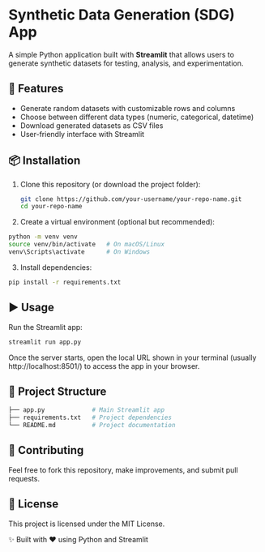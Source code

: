 # Synthetic Data Generation (SDG) App  

A simple Python application built with **Streamlit** that allows users to generate synthetic datasets for testing, analysis, and experimentation.  

## 🚀 Features  
- Generate random datasets with customizable rows and columns  
- Choose between different data types (numeric, categorical, datetime)  
- Download generated datasets as CSV files  
- User-friendly interface with Streamlit  

## 📦 Installation  

1. Clone this repository (or download the project folder):  
   ```bash
   git clone https://github.com/your-username/your-repo-name.git
   cd your-repo-name

2. Create a virtual environment (optional but recommended):

```bash
python -m venv venv
source venv/bin/activate   # On macOS/Linux
venv\Scripts\activate      # On Windows
```

3. Install dependencies:

```bash
pip install -r requirements.txt
```

## ▶️ Usage
Run the Streamlit app:

```bash
streamlit run app.py
```

Once the server starts, open the local URL shown in your terminal (usually http://localhost:8501/) to access the app in your browser.

## 📂 Project Structure
```bash
├── app.py             # Main Streamlit app
├── requirements.txt   # Project dependencies
└── README.md          # Project documentation
```

## 🤝 Contributing

Feel free to fork this repository, make improvements, and submit pull requests.

## 📜 License

This project is licensed under the MIT License.

✨ Built with ❤️ using Python and Streamlit
